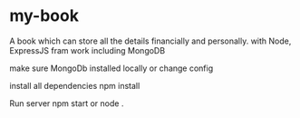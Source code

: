 # my-book
A book which can store all the details financially and personally. with Node, ExpressJS fram work including MongoDB

make sure MongoDb installed locally or change config

install all dependencies
npm install

Run server
npm start or node .


